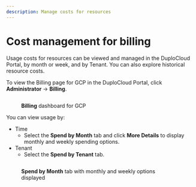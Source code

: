 ```yaml
---
description: Manage costs for resources
---
```


# Cost management for billing

Usage costs for resources can be viewed and managed in the DuploCloud Portal, by month or week, and by Tenant. You can also explore historical resource costs.&#x20;

To view the Billing page for GCP in the DuploCloud Portal, click **Administrator** -> **Billing**. &#x20;

<div align="left">

<figure><img src="../../../.gitbook/assets/GCP_Billing.png" alt=""><figcaption><p><strong>Billing</strong> dashboard for GCP</p></figcaption></figure>

</div>

You can view usage by:

* Time
  * Select the **Spend by Month** tab and click **More Details** to display monthly and weekly spending options. &#x20;
* Tenant
  * Select the **Spend by Tenant** tab.

<div align="left">

<figure><img src="../../../.gitbook/assets/GCP_Week_Month_billing.png" alt=""><figcaption><p><strong>Spend by Month</strong> tab with monthly and weekly options displayed</p></figcaption></figure>

</div>

